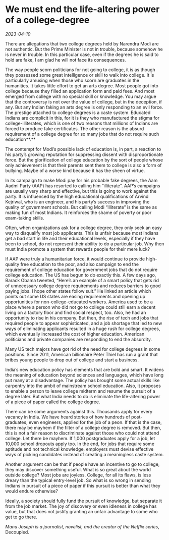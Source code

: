 # We must end the life-altering power of a college-degree

*2023-04-10*

There are allegations that two college degrees held by Narendra Modi are
not authentic. But the Prime Minister is not in trouble, because somehow
he is never in trouble. In this particular case, even if the degrees he
is said to hold are fake, I am glad he will not face its consequences.

The way people scorn politicians for not going to college, it is as
though they possessed some great intelligence or skill to walk into
college. It is particularly amusing when those who scorn are graduates
in the humanities. It takes little effort to get an arts degree. Most
people got into college because they filled an application form and paid
fees. And most emerged from college with no special skill or knowledge.
You may argue that the controversy is not over the value of college, but
in the deception, if any. But any Indian faking an arts degree is only
responding to an evil force. The prestige attached to college degrees is
a caste system. Educated Indians are complicit in this, for it is they
who manufactured the stigma for college-illiterates, which is one of two
reasons that millions of Indians are forced to produce fake
certificates. The other reason is the absurd requirement of a college
degree for so many jobs that do not require such education**.**

The contempt for Modi’s possible lack of education is, in part, a
reaction to his party’s growing reputation for suppressing dissent with
disproportionate force. But the glorification of college education by
the sort of people whose only achievement is that their parents sent
them to college is also a form of bullying. Maybe of a worse kind
because it has the sheen of virtue.

In its campaign to make Modi pay for his probable fake degrees, the Aam
Aadmi Party (AAP) has resorted to calling him “illiterate”. AAP’s
campaigns are usually very sharp and effective, but this is going to
work against the party. It is influenced by the high educational
qualifications of Arvind Kejriwal, who is an engineer, and his party’s
success in improving the quality of government schools. But calling Modi
“Illiterate” is the same as making fun of most Indians. It reinforces
the shame of poverty or poor exam-taking skills.

Often, when organizations ask for a college degree, they only seek an
easy way to disqualify most job applicants. This is unfair because most
Indians get a bad start in life and their educational levels, especially
if they have been to school, do not represent their ability to do a
particular job. Why then must India promote a system that rewards people
for their mere luck?

If AAP were truly a humanitarian force, it would continue to provide
high-quality free education to the poor, and also campaign to end the
requirement of college education for government jobs that do not require
college education. The US has begun to do exactly this. A few days ago,
Barack Obama tweeted, “Here’s an example of a smart policy that gets rid
of unnecessary college degree requirements and reduces barriers to good
paying jobs. I hope other states follow suit.” He linked an article
which points out some US states are easing requirements and opening up
opportunities for non-college-educated workers. America used to be a
place where a person who did not go to college could still earn a decent
living on a factory floor and find social respect, too. Also, he had an
opportunity to rise in his company. But then, the rise of tech and jobs
that required people to appear sophisticated, and a job shortage that
led to new ways of eliminating applicants resulted in a huge rush for
college degrees, which eventually increased the cost of higher
education. American politicians and private companies are responding to
end the absurdity.

Many US tech majors have got rid of the need for college degrees in some
positions. Since 2011, American billionaire Peter Thiel has run a grant
that bribes young people to drop out of college and start a business.

India’s new education policy has elements that are bold and smart. It
widens the meaning of education beyond sciences and languages, which
have long put many at a disadvantage. The policy has brought some actual
skills like carpentry into the ambit of mainstream school education.
Also, it proposes to enable a person to leave college midterm and resume
the pursuit of a degree later. But what India needs to do is eliminate
the life-altering power of a piece of paper called the college degree.

There can be some arguments against this. Thousands apply for every
vacancy in India. We have heard stories of how hundreds of
post-graduates, even engineers, applied for the job of a peon. If that
is the case, there may be mayhem if the filter of a college degree is
removed. But then, this is not a fair reason to discriminate against
those who could not attend college. Let there be mayhem. If 1,000
postgraduates apply for a job, let 10,000 school dropouts apply too. In
the end, for jobs that require some aptitude and not technical
knowledge, employers must devise effective ways of picking candidates
instead of creating a meaningless caste system.

Another argument can be that if people have an incentive to go to
college, they may discover something useful. What is so great about the
world outside college? Most jobs are joyless. College, for all its
flaws, is less dreary than the typical entry-level job. So what is so
wrong in sending Indians in pursuit of a piece of paper if this pursuit
is better than what they would endure otherwise?

Ideally, a society should fully fund the pursuit of knowledge, but
separate it from the job market. The joy of discovery or even idleness
in college has value, but that does not justify granting an unfair
advantage to some who get to go there.

*Manu Joseph is a journalist, novelist, and the creator of the Netflix
series*, Decoupled.
